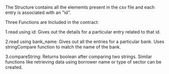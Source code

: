 The Structure contains all the elememts present in the csv file and each entry is associated with an "id".

Three Functions are Included in the contract:

1.read using id:
    Gives out the details for a particular entry related to that id.

2.read using bank_name:
    Gives out all the entries for a particular bank. Uses stringCompare function to match the name of the bank.

3.compareString:
    Returns boolean after comparing two strings. Similar functions like retrieving data using borrower name or type of sector can be created.